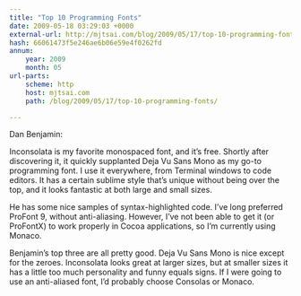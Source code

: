 ```yaml
---
title: "Top 10 Programming Fonts"
date: 2009-05-18 03:29:03 +0000
external-url: http://mjtsai.com/blog/2009/05/17/top-10-programming-fonts/
hash: 66061473f5e246ae6b06e59e4f0262fd
annum:
    year: 2009
    month: 05
url-parts:
    scheme: http
    host: mjtsai.com
    path: /blog/2009/05/17/top-10-programming-fonts/

---
```


Dan Benjamin:


Inconsolata is my favorite monospaced font, and it’s free. Shortly after discovering it, it quickly supplanted Deja Vu Sans Mono as my go-to programming font. I use it everywhere, from Terminal windows to code editors. It has a certain sublime style that’s unique without being over the top, and it looks fantastic at both large and small sizes.


He has some nice samples of syntax-highlighted code. I’ve long preferred ProFont 9, without anti-aliasing. However, I’ve not been able to get it (or ProFontX) to work properly in Cocoa applications, so I’m currently using Monaco.


Benjamin’s top three are all pretty good. Deja Vu Sans Mono is nice except for the zeroes. Inconsolata looks great at larger sizes, but at smaller sizes it has a little too much personality and funny equals signs. If I were going to use an anti-aliased font, I’d probably choose Consolas or Monaco.


